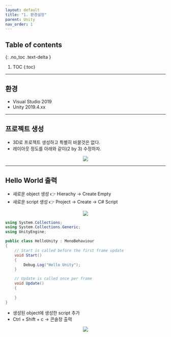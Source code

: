 ```yaml
---
layout: default
title: "1. 환경설정"
parent: Unity
nav_order: 1
---
```


## Table of contents
{: .no_toc .text-delta }

1. TOC
{:toc}

---

## 환경

* Visual Studio 2019
* Unity 2019.4.xx

---

## 프로젝트 생성

* 3D로 프로젝트 생성하고 특별히 바꿀것은 없다.
* 레이아웃 정도를 아래와 같이(2 by 3) 수정하자.

<p align="center">
  <img src="https://taehyungs-programming-blog.github.io/blog/assets/images/csharp/unity/unity-1-1.png"/>
</p>

---

## Hello World 출력

* 새로운 object 생성 👉 Hierachy -> Create Empty
* 새로운 script 생성 👉 Project -> Create -> C# Script

<p align="center">
  <img src="https://taehyungs-programming-blog.github.io/blog/assets/images/csharp/unity/unity-1-2.png"/>
</p>

```csharp
using System.Collections;
using System.Collections.Generic;
using UnityEngine;

public class HelloUnity : MonoBehaviour
{
    // Start is called before the first frame update
    void Start()
    {
        Debug.Log("Hello Unity");
    }

    // Update is called once per frame
    void Update()
    {
        
    }
}
```

* 생성된 object에 생성한 script 추가
* Ctrl + Shift + c -> 콘솔창 출력

<p align="center">
  <img src="https://taehyungs-programming-blog.github.io/blog/assets/images/csharp/unity/unity-1-3.png"/>
</p>


